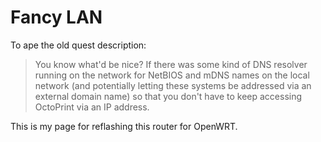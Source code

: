 # Fancy LAN

To ape the old quest description:

> You know what'd be nice? If there was some kind of DNS resolver running on the network for NetBIOS and mDNS names on the local network (and potentially letting these systems be addressed via an external domain name) so that you don't have to keep accessing OctoPrint via an IP address.

This is my page for reflashing this router for OpenWRT.
